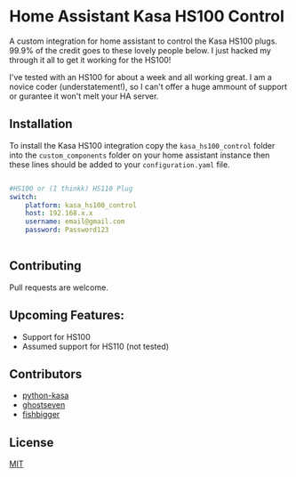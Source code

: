 # Home Assistant Kasa HS100 Control
A custom integration for home assistant to control the Kasa HS100 plugs. 99.9% of the credit goes to these lovely people below. I just hacked my through it all to get it working for the HS100!

I've tested with an HS100 for about a week and all working great. I am a novice coder (understatement!), so I can't offer a huge ammount of support or gurantee it won't melt your HA server.

## Installation

To install the Kasa HS100 integration copy the `kasa_hs100_control` folder into the `custom_components` folder on your home assistant instance then these lines should be added to your `configuration.yaml` file. 

```yaml

#HS100 or (I thinkk) HS110 Plug
switch:
    platform: kasa_hs100_control
    host: 192.168.x.x
    username: email@gmail.com
    password: Password123
    
```

## Contributing
Pull requests are welcome.

## Upcoming Features:
* Support for HS100
* Assumed support for HS110 (not tested)

## Contributors
* [python-kasa](https://github.com/python-kasa/python-kasa)
* [ghostseven](https://github.com/ghostseven/python-kasa)
* [fishbigger](https://github.com/fishbigger/HomeAssistant-Tapo-P100-Control)


## License
[MIT](https://choosealicense.com/licenses/mit/)
